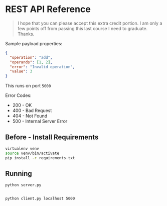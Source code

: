 # REST API Reference


> I hope that you can please accept this extra credit portion. I am only a few points off from passing this last course I need to graduate. Thanks.

Sample payload properties:
```json
{
  "operation": "add",
  "operands": [1, 2],
  "error": "Invalid operation",
  "value": 3
}
```

This runs on port `5000`

Error Codes:
- 200 - OK
- 400 - Bad Request
- 404 - Not Found
- 500 - Internal Server Error

## Before - Install Requirements
```bash
virtualenv venv
source venv/bin/activate
pip install -r requirements.txt
```

## Running
```bash
python server.py


python client.py localhost 5000
```